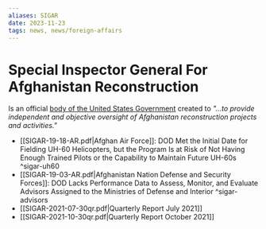 ```yaml
---
aliases: SIGAR
date: 2023-11-23
tags: news, news/foreign-affairs
---
```


# Special Inspector General For Afghanistan Reconstruction

Is an official [body of the United States Government](https://www.sigar.mil/about/index.aspx?SSR=1) created to *"...to provide independent and objective oversight of Afghanistan reconstruction projects and activities."* 

- [[SIGAR-19-18-AR.pdf|Afghan Air Force]]: DOD Met the Initial Date for Fielding UH-60 Helicopters, but the Program Is at Risk of Not Having Enough Trained Pilots or the Capability to Maintain Future UH-60s ^sigar-uh60
- [[SIGAR-19-03-AR.pdf|Afghanistan Nation Defense and Security Forces]]: DOD Lacks Performance Data to Assess, Monitor, and Evaluate Advisors Assigned to the Ministries of Defense and Interior ^sigar-advisors
- [[SIGAR-2021-07-30qr.pdf|Quarterly Report July 2021]]
- [[SIGAR-2021-10-30qr.pdf|Quarterly Report October 2021]]